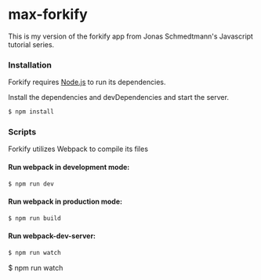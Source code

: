 # max-forkify
This is my version of the forkify app from Jonas Schmedtmann's Javascript tutorial series.

### Installation

Forkify requires [Node.js](https://nodejs.org/) to run its dependencies.

Install the dependencies and devDependencies and start the server.

```sh
$ npm install
```

### Scripts

Forkify utilizes Webpack to compile its files

#### Run webpack in development mode:

```sh
$ npm run dev
```

#### Run webpack in production mode:

```sh
$ npm run build
```

#### Run webpack-dev-server:

```sh
$ npm run watch
```
$ npm run watch
